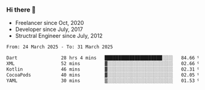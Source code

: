 ### Hi there 👋

- Freelancer since Oct, 2020
- Developer since July, 2017
- Structral Engineer since July, 2012

<!--START_SECTION:waka-->

```txt
From: 24 March 2025 - To: 31 March 2025

Dart                28 hrs 4 mins   █████████████████████░░░░   84.66 %
XML                 52 mins         ▓░░░░░░░░░░░░░░░░░░░░░░░░   02.66 %
Kotlin              46 mins         ▓░░░░░░░░░░░░░░░░░░░░░░░░   02.31 %
CocoaPods           40 mins         ▓░░░░░░░░░░░░░░░░░░░░░░░░   02.05 %
YAML                30 mins         ▒░░░░░░░░░░░░░░░░░░░░░░░░   01.53 %
```

<!--END_SECTION:waka-->
